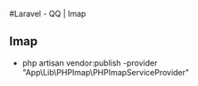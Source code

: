 #Laravel - QQ | Imap

## Imap

- php artisan vendor:publish -provider "App\Lib\PHPImap\PHPImapServiceProvider"

